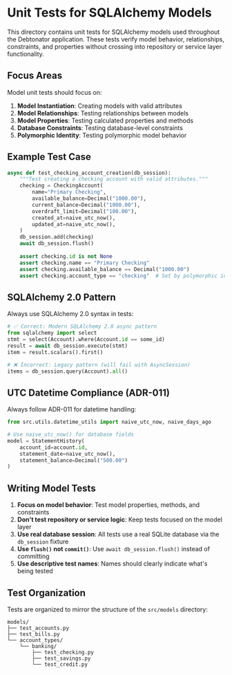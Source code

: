# Unit Tests for SQLAlchemy Models

This directory contains unit tests for SQLAlchemy models used throughout the Debtonator application. These tests verify model behavior, relationships, constraints, and properties without crossing into repository or service layer functionality.

## Focus Areas

Model unit tests should focus on:

1. **Model Instantiation**: Creating models with valid attributes
2. **Model Relationships**: Testing relationships between models
3. **Model Properties**: Testing calculated properties and methods
4. **Database Constraints**: Testing database-level constraints
5. **Polymorphic Identity**: Testing polymorphic model behavior

## Example Test Case

```python
async def test_checking_account_creation(db_session):
    """Test creating a checking account with valid attributes."""
    checking = CheckingAccount(
        name="Primary Checking",
        available_balance=Decimal("1000.00"),
        current_balance=Decimal("1000.00"),
        overdraft_limit=Decimal("100.00"),
        created_at=naive_utc_now(),
        updated_at=naive_utc_now(),
    )
    db_session.add(checking)
    await db_session.flush()
    
    assert checking.id is not None
    assert checking.name == "Primary Checking"
    assert checking.available_balance == Decimal("1000.00")
    assert checking.account_type == "checking"  # Set by polymorphic identity
```

## SQLAlchemy 2.0 Pattern

Always use SQLAlchemy 2.0 syntax in tests:

```python
# ✅ Correct: Modern SQLAlchemy 2.0 async pattern
from sqlalchemy import select
stmt = select(Account).where(Account.id == some_id)
result = await db_session.execute(stmt)
item = result.scalars().first()

# ❌ Incorrect: Legacy pattern (will fail with AsyncSession)
items = db_session.query(Account).all()
```

## UTC Datetime Compliance (ADR-011)

Always follow ADR-011 for datetime handling:

```python
from src.utils.datetime_utils import naive_utc_now, naive_days_ago

# Use naive_utc_now() for database fields
model = StatementHistory(
    account_id=account.id,
    statement_date=naive_utc_now(),
    statement_balance=Decimal("500.00")
)
```

## Writing Model Tests

1. **Focus on model behavior**: Test model properties, methods, and constraints
2. **Don't test repository or service logic**: Keep tests focused on the model layer
3. **Use real database session**: All tests use a real SQLite database via the `db_session` fixture
4. **Use `flush()` not `commit()`**: Use `await db_session.flush()` instead of committing
5. **Use descriptive test names**: Names should clearly indicate what's being tested

## Test Organization

Tests are organized to mirror the structure of the `src/models` directory:

```
models/
├── test_accounts.py
├── test_bills.py
└── account_types/
    └── banking/
        ├── test_checking.py
        ├── test_savings.py
        └── test_credit.py
```
